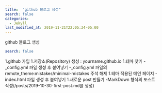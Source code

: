 ```yaml
---
title:  "github 블로그 생성"
search: false
categories: 
  - Jekyll
last_modified_at: 2019-11-21T22:05:34-05:00
---
```


github 블로그 생성

```yaml
search: false
```

1.github 가입
1.저장소(Repository) 생성 : yourname.github.io
1.테마 찾기
-_config.yml 파일 생성 후 붙여넣기
-_config.yml 파일의 remote_theme:mistakes/minimal-mistakes 주석 해제
1.테마 적용된 메인 페이지
-index.html 파일 생성 후 붙여넣기
1.새로운 post 만들기
-MarkDown 형식의 포스트 작성(/posts/2019-10-30-first-post.md를 생성)
